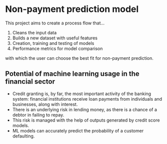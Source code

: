 # Non-payment prediction model

This project aims to create a process flow that...
1. Cleans the input data
2. Builds a new dataset with useful features
3. Creation, training and testing of models
4. Performance metrics for model comparison

with which the user can choose the best fit for non-payment prediction.

## Potential of machine learning usage in the financial sector

* Credit granting is, by far, the most important activity of the banking system: financial institutions receive loan payments from individuals and businesses, along with interest.
* There is an underlying risk in lending money, as there is a chance of a debtor in failing to repay.
* This risk is managed with the help of outputs generated by credit score models.
* ML models can accurately predict the probability of a customer defaulting.

